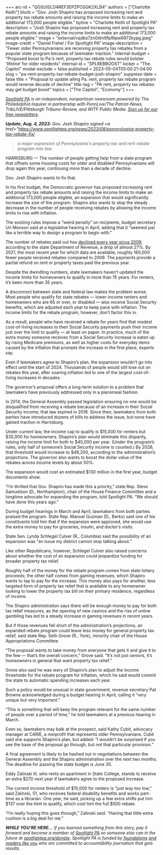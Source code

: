 +++
arc-id = "QGSUISLD4REF3EPZPOSGK2XLB4"
authors = ["Charlotte Keith"]
blurb = "Gov. Josh Shapiro has proposed increasing rent and property tax rebate amounts and raising the income limits to make an additional 173,000 people eligible."
byline = "Charlotte Keith of Spotlight PA"
description = "Josh Shapiro has proposed increasing rent and property tax rebate amounts and raising the income limits to make an additional 173,000 people eligible."
image = "external/vqdbs7zn0dm9fp9tpw6972kypg.jpeg"
image-credit = "Daniel Fishel / For Spotlight PA"
image-description = "Fewer older Pennsylvanians are receiving property tax rebates from a popular state program because of lawmaker inaction."
internal-budget = "Proposed boost to Pa.’s rent, property tax rebate rules would bolster 'lifeline’ for older residents"
internal-id = "SPLREBBOOST"
kicker = "The Capitol"
modal-exclude = false
published = 2023-05-04T05:00:21-04:00
slug = "pa-rent-property-tax-rebate-budget-josh-shapiro"
suppress-date = false
title = "Proposal to update ailing Pa. rent, property tax rebate program would reverse decade of decline"
title-tag = "PA rent, property tax rebates may get budget boost"
topics = ["The Capitol", "Economy"]
+++

<a href="https://www.spotlightpa.org/"><i>Spotlight PA</i></a><i> is an independent, nonpartisan newsroom powered by The Philadelphia Inquirer in partnership with PennLive/The Patriot-News, TribLIVE/Pittsburgh Tribune-Review, and WITF Public Media. </i><a href="https://www.spotlightpa.org/newsletters"><i>Sign up for our free newsletters</i></a><i>.</i>

<i><strong>Update, Aug. 4, 2023:</strong> Gov. Josh Shapiro signed <a href="https://www.spotlightpa.org/news/2023/08/pennsylvania-property-tax-rebate-fix/
>a major expansion of Pennsylvania's property tax and rent rebate program into law.</a></i>

HARRISBURG — The number of people getting help from a state program that offsets some housing costs for older and disabled Pennsylvanians will drop again this year, continuing more than a decade of decline.

Gov. Josh Shapiro wants to fix that.

In his first budget, the Democratic governor has proposed increasing rent and property tax rebate amounts and raising the income limits to make an additional 173,000 people eligible, an expansion that would significantly increase the size of the program. Shapiro also wants to stop the steady decrease in the number of people receiving rebates by allowing the income limits to rise with inflation.

The existing rules impose a “weird penalty” on recipients, budget secretary Uri Monson said at a legislative hearing in April, adding that it “seemed just like a terrible way to design a program to begin with.”

<script src="https://www.spotlightpa.org/embed.js" async></script><div data-spl-embed-version="1" data-spl-src="https://www.spotlightpa.org/embeds/newsletter/"></div>


The number of rebates paid out has <a href="https://www.spotlightpa.org/news/2023/03/pa-rent-property-tax-rebate-program-shapiro-general-assembly/">declined every year since 2009</a>, according to the state Department of Revenue, a drop of almost 27%. By 2021, the most recent year for which data are available, roughly 160,000 fewer people received rebates compared to 2009. The payments provide a partial refund on rent or property taxes paid the previous year.

Despite the dwindling numbers, state lawmakers haven’t updated the income limits for homeowners to qualify in more than 15 years. For renters, it’s been more than 35 years.

A disconnect between state and federal law makes the problem worse. Most people who qualify for state rebates — lower-income renters and homeowners who are 65 or over, or disabled — also receive Social Security benefits, which are adjusted each year to keep pace with inflation. The income limits for the rebate program, however, don’t factor this in.

As a result, people who have received a rebate for years find that modest cost-of-living increases to their Social Security payments push their income just over the limit to qualify — at least on paper. In practice, much of the extra money someone receives from a Social Security increase is eaten up by rising Medicare premiums, as well as higher costs for everyday items caused by the inflation that prompts the increase in the first place, experts say.

Even if lawmakers agree to Shapiro’s plan, the expansion wouldn’t go into effect until the start of 2024. Thousands of people would still lose out on rebates this year, after soaring inflation led to one of the largest cost-of-living increases in decades.

The governor’s proposal offers a long-term solution to a problem that lawmakers have previously addressed only in a piecemeal fashion.

In 2014, the General Assembly passed legislation ensuring no one would be disqualified from receiving a rebate because of an increase in their Social Security income; that law expired in 2016. Since then, lawmakers from both parties have introduced dozens of bills to address the issue, but none have gained traction in Harrisburg.

Under current law, the income cap to qualify is $15,000 for renters but $35,000 for homeowners. Shapiro’s plan would eliminate this disparity, raising the income limit for both to $45,000 per year. (Under the program’s rules, only half of someone’s Social Security income is counted.) By 2026, that threshold would increase to $48,200, according to the administration’s projections. The governor also wants to boost the dollar value of the rebates across income levels by about 50%.

The expansion would cost an estimated $130 million in the first year, budget documents show.

“I’m thrilled that Gov. Shapiro has made this a priority,” state Rep. Steve Samuelson (D., Northampton), chair of the House Finance Committee and a longtime advocate for expanding the program, told Spotlight PA. “We should have done this years ago.”

During budget hearings in March and April, lawmakers from both parties praised the program. State Rep. Manuel Guzman (D., Berks) said one of his constituents told him that if the expansion were approved, she would use the extra money to pay for groceries, insulin, and doctor’s visits.

State Sen. Lynda Schlegel Culver (R., Columbia) said the possibility of an expansion was “an issue my district cannot stop talking about.”

Like other Republicans, however, Schlegel Culver also raised concerns about whether the cost of an expansion could jeopardize funding for broader property tax relief.

Roughly half of the money for the rebate program comes from state lottery proceeds; the other half comes from gaming revenues, which Shapiro wants to tap to pay for the increase. This money also pays for another, less targeted form of property tax relief that is available to any homeowner looking to lower the property tax bill on their primary residence, regardless of income.

The Shapiro administration says there will be enough money to pay for both tax relief measures, as the opening of new casinos and the rise of online gambling has led to a steady increase in gaming revenues in recent years.

But if those revenues fall short of the administration’s projections, an expanded rebate program could leave less money for general property tax relief, said state Rep. Seth Grove (R., York), minority chair of the House Appropriations Committee.

“The proposal wants to take money from everyone that gets it and give it to the few — that’s the overall concern,” Grove said. “It’s not just seniors, it’s homeowners in general that want property tax relief.”

Grove also said he was wary of Shapiro’s plan to adjust the income thresholds for the rebate program for inflation, which he said would commit the state to automatic spending increases each year.

Such a policy would be unusual in state government, revenue secretary Pat Browne acknowledged during a budget hearing in April, calling it “very unique but very important.”

<script src="https://www.spotlightpa.org/embed.js" async></script><div data-spl-embed-version="1" data-spl-src="https://www.spotlightpa.org/embeds/donate/"></div>


“This is something that will keep the program relevant for the same number of people over a period of time,” he told lawmakers at a previous hearing in March.

Even so, lawmakers may balk at the prospect, said Kathy Cubit, advocacy manager at CARIE, a nonprofit that represents older Pennsylvanians. Cubit said she supports Shapiro’s plan, but added: “I wouldn’t be surprised if you see the base of the proposal go through, but not that particular provision.”

A final agreement is likely to be hashed out in negotiations between the General Assembly and the Shapiro administration over the next two months. The deadline for passing the state budget is June 30.

Eddy Zalinski III, who rents an apartment in State College, stands to receive an extra $270 next year if lawmakers agree to the proposed increase.

The current income threshold of $15,000 for renters is “just way too low,” said Zalinski, 51, who receives federal disability benefits and works part-time as a librarian. One year, he said, picking up a few extra shifts put him $137 over the limit to qualify, which cost him the full $500 rebate.

“I’m really hoping this goes through,” Zalinski said. “Having that little extra cushion is a big deal for me.”

<i><b>WHILE YOU’RE HERE...</b></i><i> If you learned something from this story, pay it forward and become a member of </i><a href="https://www.spotlightpa.org/"><i>Spotlight PA</i></a><i> so someone else can in the future at </i><a href="http://spotlightpa.org/donate"><i>spotlightpa.org/donate</i></a><i>. Spotlight PA is funded by</i><a href="https://www.spotlightpa.org/support"><i> foundations</i></a><i> </i><a href="https://www.spotlightpa.org/support"><i>and readers like you</i></a><i> who are committed to accountability journalism that gets results.</i>
